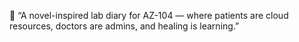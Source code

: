 🏥 “A novel-inspired lab diary for AZ-104 — where patients are cloud resources, doctors are admins, and healing is learning.”

